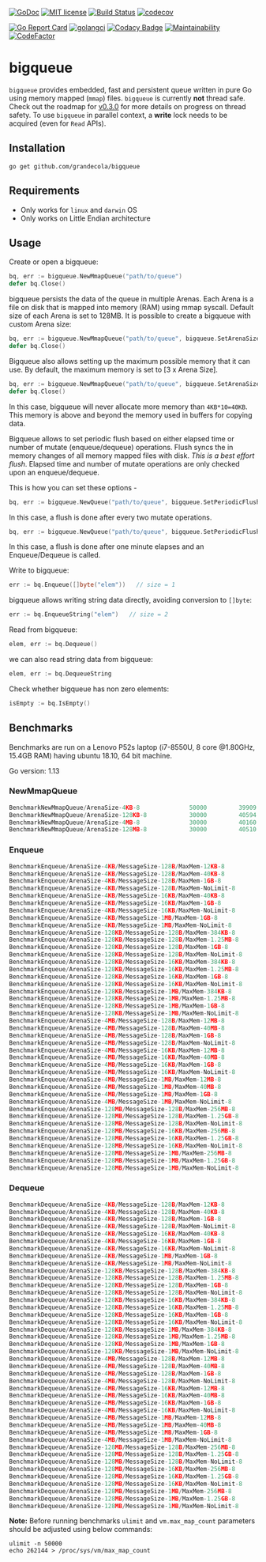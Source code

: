 [![GoDoc](https://godoc.org/github.com/grandecola/bigqueue?status.svg)](https://godoc.org/github.com/grandecola/bigqueue) [![MIT license](http://img.shields.io/badge/license-MIT-brightgreen.svg)](http://opensource.org/licenses/MIT) [![Build Status](https://travis-ci.com/grandecola/bigqueue.svg?branch=master)](https://travis-ci.com/grandecola/bigqueue) [![codecov](https://codecov.io/gh/grandecola/bigqueue/branch/master/graph/badge.svg)](https://codecov.io/gh/grandecola/bigqueue)

 [![Go Report Card](https://goreportcard.com/badge/github.com/grandecola/bigqueue)](https://goreportcard.com/report/github.com/grandecola/bigqueue) [![golangci](https://golangci.com/badges/github.com/grandecola/bigqueue.svg)](https://golangci.com/r/github.com/grandecola/bigqueue) [![Codacy Badge](https://api.codacy.com/project/badge/Grade/9933553bc3fb433d8d007cd917a64d90)](https://www.codacy.com/app/mangalaman93/bigqueue?utm_source=github.com&amp;utm_medium=referral&amp;utm_content=grandecola/bigqueue&amp;utm_campaign=Badge_Grade) [![Maintainability](https://api.codeclimate.com/v1/badges/b3e1b2f184edd8150ddd/maintainability)](https://codeclimate.com/github/grandecola/bigqueue/maintainability) [![CodeFactor](https://www.codefactor.io/repository/github/grandecola/bigqueue/badge)](https://www.codefactor.io/repository/github/grandecola/bigqueue)

# bigqueue

`bigqueue` provides embedded, fast and persistent queue written in pure Go using
memory mapped (`mmap`) files. `bigqueue` is currently **not** thread safe. Check
out the roadmap for [v0.3.0](https://github.com/grandecola/bigqueue/milestone/4)
for more details on progress on thread safety. To use `bigqueue` in parallel
context, a **write** lock needs to be acquired (even for `Read` APIs).

## Installation
```
go get github.com/grandecola/bigqueue
```

## Requirements
* Only works for `linux` and `darwin` OS
* Only works on Little Endian architecture

## Usage
Create or open a bigqueue:
```go
bq, err := bigqueue.NewMmapQueue("path/to/queue")
defer bq.Close()
```

bigqueue persists the data of the queue in multiple Arenas.
Each Arena is a file on disk that is mapped into memory (RAM)
using mmap syscall. Default size of each Arena is set to 128MB.
It is possible to create a bigqueue with custom Arena size:
```go
bq, err := bigqueue.NewMmapQueue("path/to/queue", bigqueue.SetArenaSize(4*1024))
defer bq.Close()
```

Bigqueue also allows setting up the maximum possible memory that it
can use. By default, the maximum memory is set to [3 x Arena Size].
```go
bq, err := bigqueue.NewMmapQueue("path/to/queue", bigqueue.SetArenaSize(4*1024), bigqueue.SetMaxInMemArenas(10))
defer bq.Close()
```
In this case, bigqueue will never allocate more memory than `4KB*10=40KB`. This
memory is above and beyond the memory used in buffers for copying data.

Bigqueue allows to set periodic flush based on either elapsed time or number
of mutate (enqueue/dequeue) operations. Flush syncs the in memory changes of all
memory mapped files with disk. *This is a best effort flush*. Elapsed time and
number of mutate operations are only checked upon an enqueue/dequeue.

This is how you can set these options -
```go
bq, err := bigqueue.NewQueue("path/to/queue", bigqueue.SetPeriodicFlushOps(2))
```
In this case, a flush is done after every two mutate operations.

```go
bq, err := bigqueue.NewQueue("path/to/queue", bigqueue.SetPeriodicFlushDuration(time.Minute))
```
In this case, a flush is done after one minute elapses and an Enqueue/Dequeue is called.

Write to bigqueue:
```go
err := bq.Enqueue([]byte("elem"))   // size = 1
```

bigqueue allows writing string data directly, avoiding conversion to `[]byte`:
```go
err := bq.EnqueueString("elem")   // size = 2
```

Read from bigqueue:
```go
elem, err := bq.Dequeue()
```

we can also read string data from bigqueue:
```go
elem, err := bq.DequeueString
```

Check whether bigqueue has non zero elements:
```go
isEmpty := bq.IsEmpty()
```

## Benchmarks

Benchmarks are run on a Lenovo P52s laptop (i7-8550U, 8 core @1.80GHz, 15.4GB RAM)
having ubuntu 18.10, 64 bit machine.

Go version: 1.13

### NewMmapQueue
```go
BenchmarkNewMmapQueue/ArenaSize-4KB-8         	   50000	     39909 ns/op	    1381 B/op	      30 allocs/op
BenchmarkNewMmapQueue/ArenaSize-128KB-8       	   30000	     40594 ns/op	    1381 B/op	      30 allocs/op
BenchmarkNewMmapQueue/ArenaSize-4MB-8         	   30000	     40160 ns/op	    1381 B/op	      30 allocs/op
BenchmarkNewMmapQueue/ArenaSize-128MB-8       	   30000	     40510 ns/op	    1381 B/op	      30 allocs/op
```

### Enqueue
```go
BenchmarkEnqueue/ArenaSize-4KB/MessageSize-128B/MaxMem-12KB-8         	 2000000	       827 ns/op	      21 B/op	       0 allocs/op
BenchmarkEnqueue/ArenaSize-4KB/MessageSize-128B/MaxMem-40KB-8         	 2000000	       814 ns/op	      21 B/op	       0 allocs/op
BenchmarkEnqueue/ArenaSize-4KB/MessageSize-128B/MaxMem-1GB-8          	 2000000	       733 ns/op	      23 B/op	       0 allocs/op
BenchmarkEnqueue/ArenaSize-4KB/MessageSize-128B/MaxMem-NoLimit-8      	 2000000	       742 ns/op	      21 B/op	       0 allocs/op
BenchmarkEnqueue/ArenaSize-4KB/MessageSize-16KB/MaxMem-40KB-8         	   20000	     93169 ns/op	    2586 B/op	      52 allocs/op
BenchmarkEnqueue/ArenaSize-4KB/MessageSize-16KB/MaxMem-1GB-8          	   20000	     84426 ns/op	    2585 B/op	      52 allocs/op
BenchmarkEnqueue/ArenaSize-4KB/MessageSize-16KB/MaxMem-NoLimit-8      	   20000	     81964 ns/op	    2585 B/op	      52 allocs/op
BenchmarkEnqueue/ArenaSize-4KB/MessageSize-1MB/MaxMem-1GB-8           	     300	   5227199 ns/op	  165919 B/op	    3328 allocs/op
BenchmarkEnqueue/ArenaSize-4KB/MessageSize-1MB/MaxMem-NoLimit-8       	     300	   5365171 ns/op	  165918 B/op	    3328 allocs/op
BenchmarkEnqueue/ArenaSize-128KB/MessageSize-128B/MaxMem-384KB-8      	10000000	       153 ns/op	       0 B/op	       0 allocs/op
BenchmarkEnqueue/ArenaSize-128KB/MessageSize-128B/MaxMem-1.25MB-8     	10000000	       147 ns/op	       0 B/op	       0 allocs/op
BenchmarkEnqueue/ArenaSize-128KB/MessageSize-128B/MaxMem-1GB-8        	10000000	       132 ns/op	       0 B/op	       0 allocs/op
BenchmarkEnqueue/ArenaSize-128KB/MessageSize-128B/MaxMem-NoLimit-8    	10000000	       130 ns/op	       0 B/op	       0 allocs/op
BenchmarkEnqueue/ArenaSize-128KB/MessageSize-16KB/MaxMem-384KB-8      	  200000	     11989 ns/op	      80 B/op	       1 allocs/op
BenchmarkEnqueue/ArenaSize-128KB/MessageSize-16KB/MaxMem-1.25MB-8     	  100000	     11561 ns/op	      80 B/op	       1 allocs/op
BenchmarkEnqueue/ArenaSize-128KB/MessageSize-16KB/MaxMem-1GB-8        	  200000	     12661 ns/op	      80 B/op	       1 allocs/op
BenchmarkEnqueue/ArenaSize-128KB/MessageSize-16KB/MaxMem-NoLimit-8    	  200000	     12289 ns/op	      80 B/op	       1 allocs/op
BenchmarkEnqueue/ArenaSize-128KB/MessageSize-1MB/MaxMem-384KB-8       	    2000	    759625 ns/op	    5133 B/op	     104 allocs/op
BenchmarkEnqueue/ArenaSize-128KB/MessageSize-1MB/MaxMem-1.25MB-8      	    2000	    760162 ns/op	    5133 B/op	     104 allocs/op
BenchmarkEnqueue/ArenaSize-128KB/MessageSize-1MB/MaxMem-1GB-8         	    2000	    772780 ns/op	    5133 B/op	     104 allocs/op
BenchmarkEnqueue/ArenaSize-128KB/MessageSize-1MB/MaxMem-NoLimit-8     	    2000	    731294 ns/op	    5133 B/op	     104 allocs/op
BenchmarkEnqueue/ArenaSize-4MB/MessageSize-128B/MaxMem-12MB-8         	10000000	       113 ns/op	       0 B/op	       0 allocs/op
BenchmarkEnqueue/ArenaSize-4MB/MessageSize-128B/MaxMem-40MB-8         	20000000	       116 ns/op	       0 B/op	       0 allocs/op
BenchmarkEnqueue/ArenaSize-4MB/MessageSize-128B/MaxMem-1GB-8          	20000000	       132 ns/op	       0 B/op	       0 allocs/op
BenchmarkEnqueue/ArenaSize-4MB/MessageSize-128B/MaxMem-NoLimit-8      	20000000	       125 ns/op	       0 B/op	       0 allocs/op
BenchmarkEnqueue/ArenaSize-4MB/MessageSize-16KB/MaxMem-12MB-8         	  200000	      8446 ns/op	       2 B/op	       0 allocs/op
BenchmarkEnqueue/ArenaSize-4MB/MessageSize-16KB/MaxMem-40MB-8         	  200000	      8695 ns/op	       2 B/op	       0 allocs/op
BenchmarkEnqueue/ArenaSize-4MB/MessageSize-16KB/MaxMem-1GB-8          	  200000	      9203 ns/op	       2 B/op	       0 allocs/op
BenchmarkEnqueue/ArenaSize-4MB/MessageSize-16KB/MaxMem-NoLimit-8      	  200000	      9807 ns/op	       2 B/op	       0 allocs/op
BenchmarkEnqueue/ArenaSize-4MB/MessageSize-1MB/MaxMem-12MB-8          	    2000	    536200 ns/op	     154 B/op	       3 allocs/op
BenchmarkEnqueue/ArenaSize-4MB/MessageSize-1MB/MaxMem-40MB-8          	    3000	    540404 ns/op	     155 B/op	       3 allocs/op
BenchmarkEnqueue/ArenaSize-4MB/MessageSize-1MB/MaxMem-1GB-8           	    3000	    601541 ns/op	     155 B/op	       3 allocs/op
BenchmarkEnqueue/ArenaSize-4MB/MessageSize-1MB/MaxMem-NoLimit-8       	    3000	    623102 ns/op	     155 B/op	       3 allocs/op
BenchmarkEnqueue/ArenaSize-128MB/MessageSize-128B/MaxMem-256MB-8      	20000000	       121 ns/op	       0 B/op	       0 allocs/op
BenchmarkEnqueue/ArenaSize-128MB/MessageSize-128B/MaxMem-1.25GB-8     	20000000	       126 ns/op	       0 B/op	       0 allocs/op
BenchmarkEnqueue/ArenaSize-128MB/MessageSize-128B/MaxMem-NoLimit-8    	20000000	       128 ns/op	       0 B/op	       0 allocs/op
BenchmarkEnqueue/ArenaSize-128MB/MessageSize-16KB/MaxMem-256MB-8      	  200000	      8344 ns/op	       0 B/op	       0 allocs/op
BenchmarkEnqueue/ArenaSize-128MB/MessageSize-16KB/MaxMem-1.25GB-8     	  200000	      9063 ns/op	       0 B/op	       0 allocs/op
BenchmarkEnqueue/ArenaSize-128MB/MessageSize-16KB/MaxMem-NoLimit-8    	  200000	      9743 ns/op	       0 B/op	       0 allocs/op
BenchmarkEnqueue/ArenaSize-128MB/MessageSize-1MB/MaxMem-256MB-8       	    3000	    550256 ns/op	       4 B/op	       0 allocs/op
BenchmarkEnqueue/ArenaSize-128MB/MessageSize-1MB/MaxMem-1.25GB-8      	    3000	    611339 ns/op	       4 B/op	       0 allocs/op
BenchmarkEnqueue/ArenaSize-128MB/MessageSize-1MB/MaxMem-NoLimit-8     	    3000	    617378 ns/op	       4 B/op	       0 allocs/op

```

### Dequeue
```go
BenchmarkDequeue/ArenaSize-4KB/MessageSize-128B/MaxMem-12KB-8         	    1000	      1455 ns/op	      96 B/op	       3 allocs/op
BenchmarkDequeue/ArenaSize-4KB/MessageSize-128B/MaxMem-40KB-8         	    5000	      5540 ns/op	     467 B/op	      16 allocs/op
BenchmarkDequeue/ArenaSize-4KB/MessageSize-128B/MaxMem-1GB-8          	    5000	        58.7 ns/op	       0 B/op	       0 allocs/op
BenchmarkDequeue/ArenaSize-4KB/MessageSize-128B/MaxMem-NoLimit-8      	    5000	        67.3 ns/op	       0 B/op	       0 allocs/op
BenchmarkDequeue/ArenaSize-4KB/MessageSize-16KB/MaxMem-40KB-8         	     100	    372351 ns/op	   32789 B/op	    1165 allocs/op
BenchmarkDequeue/ArenaSize-4KB/MessageSize-16KB/MaxMem-1GB-8          	    2000	       184 ns/op	       0 B/op	       0 allocs/op
BenchmarkDequeue/ArenaSize-4KB/MessageSize-16KB/MaxMem-NoLimit-8      	    3000	       188 ns/op	       0 B/op	       0 allocs/op
BenchmarkDequeue/ArenaSize-4KB/MessageSize-1MB/MaxMem-1GB-8           	     500	       501 ns/op	       0 B/op	       0 allocs/op
BenchmarkDequeue/ArenaSize-4KB/MessageSize-1MB/MaxMem-NoLimit-8       	     500	       507 ns/op	       0 B/op	       0 allocs/op
BenchmarkDequeue/ArenaSize-128KB/MessageSize-128B/MaxMem-384KB-8      	    5000	        99.7 ns/op	       0 B/op	       0 allocs/op
BenchmarkDequeue/ArenaSize-128KB/MessageSize-128B/MaxMem-1.25MB-8     	    5000	        64.4 ns/op	       0 B/op	       0 allocs/op
BenchmarkDequeue/ArenaSize-128KB/MessageSize-128B/MaxMem-1GB-8        	    5000	        75.9 ns/op	       0 B/op	       0 allocs/op
BenchmarkDequeue/ArenaSize-128KB/MessageSize-128B/MaxMem-NoLimit-8    	    5000	        70.2 ns/op	       0 B/op	       0 allocs/op
BenchmarkDequeue/ArenaSize-128KB/MessageSize-16KB/MaxMem-384KB-8      	     100	      5444 ns/op	     135 B/op	       4 allocs/op
BenchmarkDequeue/ArenaSize-128KB/MessageSize-16KB/MaxMem-1.25MB-8     	     100	      4769 ns/op	      52 B/op	       1 allocs/op
BenchmarkDequeue/ArenaSize-128KB/MessageSize-16KB/MaxMem-1GB-8        	    3000	       138 ns/op	       0 B/op	       0 allocs/op
BenchmarkDequeue/ArenaSize-128KB/MessageSize-16KB/MaxMem-NoLimit-8    	    3000	       146 ns/op	       0 B/op	       0 allocs/op
BenchmarkDequeue/ArenaSize-128KB/MessageSize-1MB/MaxMem-384KB-8       	     100	    795956 ns/op	   65072 B/op	    2322 allocs/op
BenchmarkDequeue/ArenaSize-128KB/MessageSize-1MB/MaxMem-1.25MB-8      	     100	    822750 ns/op	   65072 B/op	    2322 allocs/op
BenchmarkDequeue/ArenaSize-128KB/MessageSize-1MB/MaxMem-1GB-8         	    1000	       373 ns/op	       0 B/op	       0 allocs/op
BenchmarkDequeue/ArenaSize-128KB/MessageSize-1MB/MaxMem-NoLimit-8     	    1000	       381 ns/op	       0 B/op	       0 allocs/op
BenchmarkDequeue/ArenaSize-4MB/MessageSize-128B/MaxMem-12MB-8         	    5000	        65.2 ns/op	       0 B/op	       0 allocs/op
BenchmarkDequeue/ArenaSize-4MB/MessageSize-128B/MaxMem-40MB-8         	    5000	        68.5 ns/op	       0 B/op	       0 allocs/op
BenchmarkDequeue/ArenaSize-4MB/MessageSize-128B/MaxMem-1GB-8          	    5000	        60.3 ns/op	       0 B/op	       0 allocs/op
BenchmarkDequeue/ArenaSize-4MB/MessageSize-128B/MaxMem-NoLimit-8      	    5000	        64.5 ns/op	       0 B/op	       0 allocs/op
BenchmarkDequeue/ArenaSize-4MB/MessageSize-16KB/MaxMem-12MB-8         	    3000	      2669 ns/op	       3 B/op	       0 allocs/op
BenchmarkDequeue/ArenaSize-4MB/MessageSize-16KB/MaxMem-40MB-8         	    5000	      2732 ns/op	       4 B/op	       0 allocs/op
BenchmarkDequeue/ArenaSize-4MB/MessageSize-16KB/MaxMem-1GB-8          	    3000	       150 ns/op	       0 B/op	       0 allocs/op
BenchmarkDequeue/ArenaSize-4MB/MessageSize-16KB/MaxMem-NoLimit-8      	    3000	       134 ns/op	       0 B/op	       0 allocs/op
BenchmarkDequeue/ArenaSize-4MB/MessageSize-1MB/MaxMem-12MB-8          	     100	    122439 ns/op	     563 B/op	      18 allocs/op
BenchmarkDequeue/ArenaSize-4MB/MessageSize-1MB/MaxMem-40MB-8          	     100	    130529 ns/op	     480 B/op	      16 allocs/op
BenchmarkDequeue/ArenaSize-4MB/MessageSize-1MB/MaxMem-1GB-8           	    2000	    212331 ns/op	    7781 B/op	     277 allocs/op
BenchmarkDequeue/ArenaSize-4MB/MessageSize-1MB/MaxMem-NoLimit-8       	    2000	       219 ns/op	       0 B/op	       0 allocs/op
BenchmarkDequeue/ArenaSize-128MB/MessageSize-128B/MaxMem-256MB-8      	    5000	        63.1 ns/op	       0 B/op	       0 allocs/op
BenchmarkDequeue/ArenaSize-128MB/MessageSize-128B/MaxMem-1.25GB-8     	    5000	        62.9 ns/op	       0 B/op	       0 allocs/op
BenchmarkDequeue/ArenaSize-128MB/MessageSize-128B/MaxMem-NoLimit-8    	    5000	        71.0 ns/op	       0 B/op	       0 allocs/op
BenchmarkDequeue/ArenaSize-128MB/MessageSize-16KB/MaxMem-256MB-8      	    3000	       149 ns/op	       0 B/op	       0 allocs/op
BenchmarkDequeue/ArenaSize-128MB/MessageSize-16KB/MaxMem-1.25GB-8     	    5000	       134 ns/op	       0 B/op	       0 allocs/op
BenchmarkDequeue/ArenaSize-128MB/MessageSize-16KB/MaxMem-NoLimit-8    	    3000	       133 ns/op	       0 B/op	       0 allocs/op
BenchmarkDequeue/ArenaSize-128MB/MessageSize-1MB/MaxMem-256MB-8       	    2000	    131369 ns/op	      10 B/op	       0 allocs/op
BenchmarkDequeue/ArenaSize-128MB/MessageSize-1MB/MaxMem-1.25GB-8      	    2000	    115991 ns/op	       6 B/op	       0 allocs/op
BenchmarkDequeue/ArenaSize-128MB/MessageSize-1MB/MaxMem-NoLimit-8     	    2000	       205 ns/op	       0 B/op	       0 allocs/op
```

**Note:** Before running benchmarks `ulimit` and `vm.max_map_count` parameters should be adjusted using below commands:
```
ulimit -n 50000
echo 262144 > /proc/sys/vm/max_map_count
```
